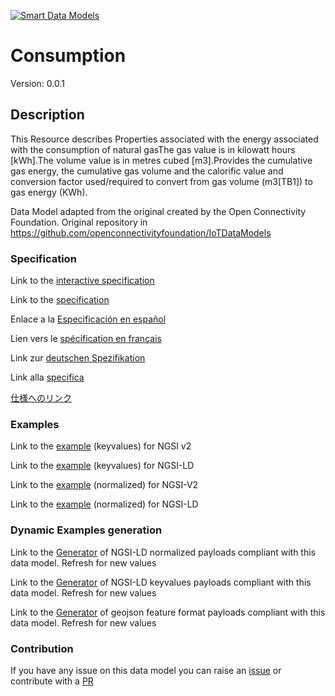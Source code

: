 [![Smart Data Models](https://smartdatamodels.org/wp-content/uploads/2022/01/SmartDataModels_logo.png "Logo")](https://smartdatamodels.org)
# Consumption
Version: 0.0.1

## Description 

This Resource describes Properties associated with the energy associated with the consumption of natural gasThe gas value is in kilowatt hours [kWh].The volume value is in metres cubed [m3].Provides the cumulative gas energy, the cumulative gas volume and the calorific value and conversion factor used/required to convert from gas volume (m3[TB1]) to gas energy (KWh).

Data Model adapted from the original created by the Open Connectivity Foundation. Original repository in https://github.com/openconnectivityfoundation/IoTDataModels
### Specification

Link to the [interactive specification](https://swagger.lab.fiware.org/?url=https://smart-data-models.github.io/dataModel.OCF/Consumption/swagger.yaml)

Link to the [specification](https://github.com/smart-data-models/dataModel.OCF/blob/master/Consumption/doc/spec.md)

Enlace a la [Especificación en español](https://github.com/smart-data-models/dataModel.OCF/blob/master/Consumption/doc/spec_ES.md)

Lien vers le [spécification en français](https://github.com/smart-data-models/dataModel.OCF/blob/master/Consumption/doc/spec_FR.md)

Link zur [deutschen Spezifikation](https://github.com/smart-data-models/dataModel.OCF/blob/master/Consumption/doc/spec_DE.md)

Link alla [specifica](https://github.com/smart-data-models/dataModel.OCF/blob/master/Consumption/doc/spec_IT.md)

[仕様へのリンク](https://github.com/smart-data-models/dataModel.OCF/blob/master/Consumption/doc/spec_JA.md)
### Examples

Link to the [example](https://smart-data-models.github.io/dataModel.OCF/Consumption/examples/example.json) (keyvalues) for NGSI v2

Link to the [example](https://smart-data-models.github.io/dataModel.OCF/Consumption/examples/example.jsonld) (keyvalues) for NGSI-LD

Link to the [example](https://smart-data-models.github.io/dataModel.OCF/Consumption/examples/example-normalized.json) (normalized) for NGSI-V2

Link to the [example](https://smart-data-models.github.io/dataModel.OCF/Consumption/examples/example-normalized.jsonld) (normalized) for NGSI-LD
### Dynamic Examples generation

Link to the [Generator](https://smartdatamodels.org/extra/ngsi-ld_generator.php?schemaUrl=https://raw.githubusercontent.com/smart-data-models/dataModel.OCF/master/Consumption/schema.json&email=info@smartdatamodels.org) of NGSI-LD normalized payloads compliant with this data model. Refresh for new values

Link to the [Generator](https://smartdatamodels.org/extra/ngsi-ld_generator_keyvalues.php?schemaUrl=https://raw.githubusercontent.com/smart-data-models/dataModel.OCF/master/Consumption/schema.json&email=info@smartdatamodels.org) of NGSI-LD keyvalues payloads compliant with this data model. Refresh for new values

Link to the [Generator](https://smartdatamodels.org/extra/geojson_features_generator.php?schemaUrl=https://raw.githubusercontent.com/smart-data-models/dataModel.OCF/master/Consumption/schema.json&email=info@smartdatamodels.org) of geojson feature format payloads compliant with this data model. Refresh for new values
### Contribution

 If you have any issue on this data model you can raise an [issue](https://github.com/smart-data-models/dataModel.OCF/issues)  or contribute with a [PR](https://github.com/smart-data-models/dataModel.OCF/pulls)